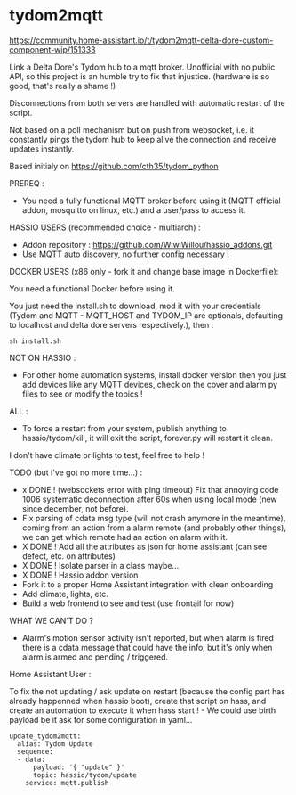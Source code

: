 # tydom2mqtt

https://community.home-assistant.io/t/tydom2mqtt-delta-dore-custom-component-wip/151333

Link a Delta Dore's Tydom hub to a mqtt broker. Unofficial with no public API, so this project is an humble try to fix that injustice. (hardware is so good, that's really a shame !)

Disconnections from both servers are handled with automatic restart of the script.

Not based on a poll mechanism but on push from websocket, i.e. it constantly pings the tydom hub to keep alive the connection and receive updates instantly.

Based initialy on https://github.com/cth35/tydom_python

PREREQ :

- You need a fully functional MQTT broker before using it (MQTT official addon, mosquitto on linux, etc.) and a user/pass to access it.

HASSIO USERS (recommended choice - multiarch) :

- Addon repository : https://github.com/WiwiWillou/hassio_addons.git
- Use MQTT auto discovery, no further config necessary ! 


DOCKER USERS (x86 only - fork it and change base image in Dockerfile):

You need a functional Docker before using it.

You just need the install.sh to download, mod it with your credentials (Tydom and MQTT - MQTT_HOST and TYDOM_IP are optionals, defaulting to localhost and delta dore servers respectively.), then :

```
sh install.sh
```


NOT ON HASSIO :

- For other home automation systems, install docker version then you just add devices like any MQTT devices, check on the cover and alarm py files to see or modify the topics !


ALL :
- To force a restart from your system, publish anything to hassio/tydom/kill, it will exit the script, forever.py will restart it clean.

I don't have climate or lights to test, feel free to help !

TODO (but i've got no more time...) :

- x DONE ! (websockets error with ping timeout) Fix that annoying code 1006 systematic deconnection after 60s when using local mode (new since december, not before).
- Fix parsing of cdata msg type (will not crash anymore in the meantime), coming from an action from a alarm remote (and probably other things), we can get which remote had an action on alarm with it.
- X DONE ! Add all the attributes as json for home assistant (can see defect, etc. on attributes)
- X DONE ! Isolate parser in a class maybe...
- X DONE ! Hassio addon version
- Fork it to a proper Home Assistant integration with clean onboarding
- Add climate, lights, etc.
- Build a web frontend to see and test (use frontail for now)

WHAT WE CAN'T DO ?

- Alarm's motion sensor activity isn't reported, but when alarm is fired there is a cdata message that could have the info, but it's only when alarm is armed and pending / triggered.

Home Assistant User :

To fix the not updating / ask update on restart (because the config part has already happenned when hassio boot), create that script on hass, and create an automation to execute it when hass start ! - We could use birth payload be it ask for some configuration in yaml...

```
update_tydom2mqtt:
  alias: Tydom Update
  sequence:
  - data:
      payload: '{ "update" }'
      topic: hassio/tydom/update
    service: mqtt.publish
```
 
